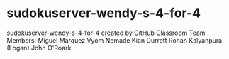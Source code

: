 # sudokuserver-wendy-s-4-for-4
sudokuserver-wendy-s-4-for-4 created by GitHub Classroom
Team Members:
Miguel Marquez
Vyom Nemade
Kian Durrett
Rohan Kalyanpura
(Logan) John O'Roark
